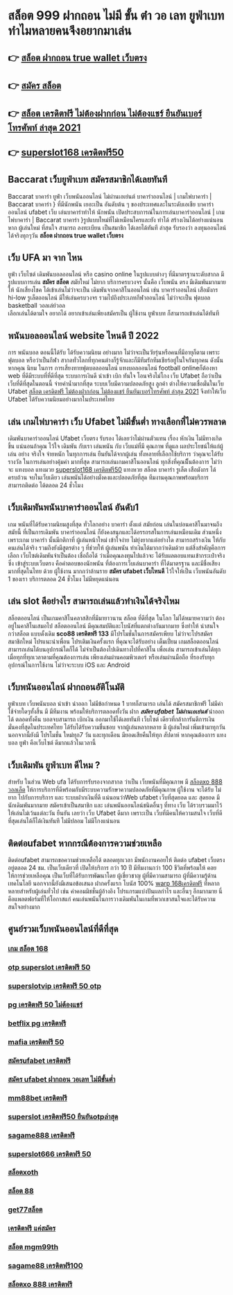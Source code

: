 # สล็อต 999 ฝากถอน ไม่มี ขั้น ต่ํา วอ เลท ยูฟ่าเบท ทำไมหลายคนจึงอยากมาเล่น

## 👉 [สล็อต ฝากถอน true wallet เว็บตรง](https://www.ufaeat.com/regis-ufabet-master-free/)
## 👉 [สมัคร สล็อต](https://www.ufaeat.com/credit-free-50/)
## 👉 [สล็อต เครดิตฟรี ไม่ต้องฝากก่อน ไม่ต้องแชร์ ยืนยันเบอร์โทรศัพท์ ล่าสุด 2021](https://www.ufaeat.com/register/)
## 👉 [superslot168 เครดิตฟรี50](https://www.ufaeat.com/)

##  Baccarat   เว็บยูฟ่าเบท สมัครสมาชิกได้เลยทันที

 Baccarat บาคาร่า   ยูฟ่า เว็บพนันออนไลน์ ไม่ผ่านเอเย่นต์  บาคาร่าออนไลน์ | เกมไพ่บาคาร่า | Baccarat บาคาร่า } ที่มีนักพนัน  เยอะเป็น อันดับต้น ๆ ของประเทศและในระดับเอเชีย บาคาร่าออนไลน์ ufabet   เว็บ เล่นบาคาร่าทำให้ นักพนัน เปิดประสบการณ์ในการเล่นบาคาร่าออนไลน์ | เกมไพ่บาคาร่า | Baccarat บาคาร่า }รูปแบบใหม่ที่ไม่เหมือนใครและยัง  ทำได้ สร้างเงินได้อย่างแน่นอน หาก ผู้เล่นใหม่ ที่สนใจ สามารถ  ลงทะเบียน เป็นสมาชิก ได้เลยได้ทันที   ล่าสุด  รับรองว่า ลงทุนออนไลน์ได้จริงทุกๆวัน
 **สล็อต ฝากถอน true wallet เว็บตรง**

## เว็บ UFA มา จาก ไหน

 ยูฟ่า   เว็บไซต์  เดิมพันบอลออนไลน์  หรือ  casino online   ในรูปแบบต่างๆ   ที่มีมาตรฐานระดับสากล มีรูปแบบการเล่น    **สมัคร สล็อต** สมัยใหม่    ไม่ยาก บริการครบวงจร    นั้นคือ  เว็บพนัน ตรง   มีเดิมพันมากมาย   ให้ นักเสี่ยงโชค ได้เข้าเล่นไม่ว่าจะเป็น เดิมพันจากคาสิโนออนไลน์   เช่น  บาคาร่าออนไลน์   เสือมังกร  hi-low   รูเล็ตออนไลน์    มีให้เล่นครบวงจร   รวมไปถึงประเภทกีฬาออนไลน์   ไม่ว่าจะเป็น ฟุตบอล    basketball วอลเล่ย์วอล  
 เลือกเล่นได้ตามใจ    อยากได้   อยากเข้าเล่นเพียงสมัครเป็น ผู้ใช้งาน   ยูฟ่าเบท  ก็สามารถเข้าเล่นได้ทันที


##  พนันบอลออนไลน์  website ไหนดี ปี 2022

การ  พนันบอล  ตอนนี้ได้รับ ได้รับความนิยม อย่างมาก ไม่ว่าจะเป็นวัยรุ่นหรือคนที่มีอายุก็ตาม เพราะ ฟุตบอล หรือว่าเป็นกีฬา สากลทั่วโลกที่ทุกคนต่างก็รู้จักและก็มีทีมรักทีมเชียร์อยู่ในใจกันทุกคน ดังนั้นหากคุณ นิยม ในการ การเสี่ยงทายฟุตบอลออนไลน์ แทงบอลออนไลน์ football onlineก็ต้องหา web ที่ดีมีระบบที่ที่ดีที่สุด  ระบบการเงินดี   นำเข้า   เบิก  ทันใจ โอนจริงไม่โกง  เว็บ Ufabet ถือว่าเป็นเว็บที่ดีที่สุดในตอนนี้ จ่ายค่าน้ำมากที่สุด ระบบเว็บมีความปลอดภัยสูง ลูกค้า ต่างให้ความเชื่อมั่นในเว็บ Ufabet  [สล็อต เครดิตฟรี ไม่ต้องฝากก่อน ไม่ต้องแชร์ ยืนยันเบอร์โทรศัพท์ ล่าสุด 2021](https://www.ufaeat.com/) จึงทำให้เว็บ Ufabet ได้รับความนิยมอย่างมากในประเทศไทย

## เล่น เกมไพ่บาคาร่า  เว็บ Ufabet ไม่มีขั้นต่ำ ทางเลือกที่ไม่ควรพลาด

 เดิมพันบาคาร่าออนไลน์ Ufabet เว็บตรง  รับรอง ได้เลยว่าไม่ผ่านตัวแทน เรื่อง หักเงิน  ไม่มีทางเกิดขึ้น แน่นอนถ้าคุณ ไว้ใจ  เดิมพัน กับเรา เล่นพนัน กับ เว็บแม่ที่มี คุณภาพ ที่ดูแล ผลประโยชน์ให้แก่ผู้เล่น อย่าง จริงใจ จ่ายหนัก ในทุกการเล่น ยืนยันได้จากผู้เล่น ทั้งหลายที่เลือกใช้บริการ ว่าคุณจะได้รับ รางวัล ในการเล่นอย่างคุ้มค่า  มากที่สุด สามารถเล่นเกมคาสิโนออนไลน์ ทุกสิ่งที่คุณนีั้นต้องการ ไม่ว่าจะ แทงบอล แทงมวย [superslot168 เครดิตฟรี50](https://www.ufaeat.com/ทางเข้ายูฟ่าเบท-ufabet/) แทงหวย สล็อต บาคาร่า รูเล็ต เสือมังกร ได้ ครบถ้วน จบในเว็บเดียว เล่นพนันได้อย่างมั่งคงและปลอดภัยที่สุด ทีมงานคุณภาพพร้อมบริการ สามารถติดต่อ ได้ตลอด 24 ชั่วโมง

##  เว็บเดิมพันพนันบาคาร่าออนไลน์  อันดับ1

เกม พนันที่ได้รับความนิยมสูงที่สุด ทั่วโลกอย่าง  บาคาร่า ตั้งแต่ สมัยก่อน เล่นในบ่อนคาสิโนมาจนถึง สมัยนี้ ที่เป็นการเดิมพัน บาคาร่าออนไลน์ ก็ยังคงสนุกและได้อรรถรสในการเล่นเหมือนเดิม ส่วนหนึ่งเพราะเกม บาคาร่า นั้นมีกติกาที่ ผู้เล่นหน้าใหม่  เข้าใจง่าย ไม่ยุ่งยากแต่อย่างใด  สามารถสร้างเงิน ให้กับ คนเล่นได้จริง  รวมถึงยังมีสูตรต่าง ๆ ที่ช่วยให้ ผู้เล่นพนัน  ทำเงินได้มากกว่าเดิมด้วย แต่สิ่งสำคัญคือการเลือก เว็บไซต์เดิมพันจำเป็นต้อง เชื่อถือได้ ว่าเมื่อคุณลงทุนไปแล้วจะ ได้รับผลตอบแทนเข้ากระเป๋าจริง ซึ่ง  เข้าสู่ระบบเว็บตรง  คือคำตอบของนักพนัน ที่ต้องการเว็บเล่นบาคาร่า ที่ได้มาตรฐาน และมีชื่อเสียงมากที่สุดในไทย ด้วย ผู้ใช้งาน มากกว่าล้านราย **สมัคร ufabet เว็บไหนดี** ไว้ใจให้เป็น เว็บพนันอันดับ 1 ของเรา บริการตลอด 24 ชั่วโมง ไม่มีหยุดแน่นอน

## เล่น slot ดีอย่างไร สามารถเล่นแล้วทำเงินได้จริงไหม

 สล็อตออนไลน์ เป็นเกมคาสิโนคลาสสิกที่มีมายาวนาน  สล็อต ที่ดีที่สุด ในโลก ไม่ได้หมายความว่า ต้องอยู่ในคาสิโนเสมอไป สล็อตออนไลน์ มีคุณสมบัติและโบนัสที่แตกต่างกันมากมาย ซึ่งทำให้ น่าสนใจ กว่าสล็อต แบบดั้งเดิม **sco88 เครดิตฟรี 133**  มีโปรโมชั่นในการสมัครเพียบ ไม่ว่าจะโปรสมัครสมาชิกใหม่ โปรแนะนำเพื่อน โปรเติมเงินครั้งแรก ที่คุณจะได้รับอย่าง เต็มเปี่ยม  เกมสล็อตออนไลน์ สามารถเล่นได้บนอุปกรณ์ใดก็ได้ ไม่จำเป็นต้องไปเดินทางไปที่คาสิโน เพื่อเล่น สามารถเข้าเล่นได้ทุกเมื่อทุกที่ทุกเวลาตามที่คุณต้องการเล่น เพียงเล่นผ่านคอมพิวเตอร์ หรือเล่นผ่านมือถือ ที่รองรับทุกอุปกรณ์ในการใช้งาน ไม่ว่าจะระบบ iOS และ Android

## เว็บพนันออนไลน์   ฝากถอนอัติโนมัติ 

ยูฟ่าเบท  เว็บพนันบอล  นำเข้า   นำออก ไม่มีข้อกำหนด   1 บาทก็สามารถ เล่นได้ สมัครสมาชิกฟรี ไม่มีค่าใช้จ่ายใดๆทั้งสิ้น มี มีทีมงาน พร้อมให้บริการตลอดทั้งวัน ฝาก   ***สมัคร ufabet ไม่ผ่านเอเย่นต์*** นำออกได้ ตลอดทั้งคืน บอลจบสามารถ  เบิกเงิน ออกมาใช้ได้เลยทันที เว็บไซต์ เดียวที่กล้าการันตีการเงิน มั่นคงที่สุดในประเทศไทย ได้รับได้รับความชื่นชอบ จากผู้เล่นหลากหลาย  มี ผู้เล่นใหม่  เพิ่มเข้ามาทุกวัน นอกจากนี้ยังมี โปรโมชั่น ใหม่ทุก7 วัน  และทุกเดือน มียอดเสียคืนให้ทุก สัปดาห์   หากคุณต้องการ แทง บอล  ยูฟ่า คือเว็บไซต์  ดีมากแล้วในเวลานี้ 

## เว็บเดิมพัน ยูฟ่าเบท ดีไหม ?

สำหรับ ในส่วน Web  ufa ได้รับการรับรองจากสากล ว่าเป็น เว็บพนันที่มีคุณภาพ  มี [สล็อตxo 888 วอลเล็ต](https://www.ufaeat.com/) ให้การบริการที่ดีพร้อมกับมีระบบความรักษาความปลอดภัยที่มีคุณภาพ  ผู้ใช้งาน จะได้รับ ไม่ยาก ไปกับการบริการ  และ ระบบฝากเงินที่ดี  แน่นอนว่าWeb   ufabet   เว็บที่สุดยอด และ สุดยอด มีนักเดิมพันมากมาย  สมัครเข้าเป็นสมาชิก  และ เล่นพนันออนไลน์ชนิดอื่นๆ ที่ทาง เว็บ ได้รวบรวมมาไว้ให้เล่นไม่เว้นแต่ละวัน  ยืนยัน เลยว่า เว็บ Ufabet   ดีมาก เพราะเป็น เว็บที่มีคนให้ความสนใจ เว็บที่ดีที่สุดเล่นได้ก็ได้เงินทันที ไม่มีปลอม ไม่มีโกงแน่นอน

## ติดต่อufabet หากกรณีต้องการความช่วยเหลือ

ติดต่อufabet สามารถขอความช่วยเหลือได้ ตลอดทุกเวลา มีพนักงานคอยให้ ติดต่อ ufabet เว็บตรง อยู่ตลอด 24 ชม. เป็นเว็บเดียวที่  เปิดให้บริการ กว่า 10 ปี มีทีมงานกว่า 100 ชีวิตที่พร้อมให้ คอยให้การช่วยเหลือคุณ เป็นเว็บที่ได้รับการพัฒนาโดย ผู้เชี่ยวชาญ ผู้ที่มีความสามารถ ผู้ที่มีความรู้ด้านเทคโนโลยี นอกจากนี้ยังมีเสนอข้อเสนอ  ฝากครั้งแรก โบนัส 100%  [warp 168เครดิตฟรี](https://www.ufaeat.com/ufabet-master-login/) ที่หลากหลายสำหรับผู้เล่นทั่วไป เช่น ค่าคอมมิชชั่นผู้อ้างอิง โปรแกรมแบ่งปันผลกำไร และอื่นๆ อีกมากมาย นี่คือแพลตฟอร์มที่ให้โอกาสแก่ คนเล่นพนันในการวางเดิมพันในเกมที่พวกเขาสนใจและได้รับความสนใจอย่างมาก


## ศูนย์รวมเว็บพนันออนไลน์ที่ดีที่สุด

### [เกม สล็อต 168](https://atom.io/themes/UFAEAT%20ทางเข้า%20เว็บตรง%20UFABET%20สล็อต%20pg%20แตกง่าย%20008%20สล็อต%20ฟรีเครดิต%20100%)
### [otp superslot เครดิตฟรี 50](https://atom.io/themes/UFAEAT%20ทางเข้า%20เว็บตรง%20UFABET%20ae%20bet%20เครดิตฟรี%2050%20008%20สล็อต%20ฟรีเครดิต%20100%)
### [superslotvip เครดิตฟรี 50 otp](https://atom.io/themes/UFAEAT%20ทางเข้า%20เว็บตรง%20UFABET%20ivip9%20เครดิตฟรี%20008%20สล็อต%20ฟรีเครดิต%20100%)
### [pg เครดิตฟรี 50 ไม่ต้องแชร์](https://atom.io/themes/UFAEAT%20ทางเข้า%20เว็บตรง%20UFABET%20panda%20slot%20เครดิตฟรี%20008%20สล็อต%20ฟรีเครดิต%20100%)
### [betflix pg เครดิตฟรี](https://atom.io/themes/UFAEAT%20ทางเข้า%20เว็บตรง%20UFABET%20สล็อต%20ฝาก%2050%20รับ%20100%20ถอนไม่อั้น%20008%20สล็อต%20ฟรีเครดิต%20100%)
### [mafia เครดิตฟรี 50](https://atom.io/themes/UFAEAT%20ทางเข้า%20เว็บตรง%20UFABET%20ทดลอง%20เล่น%20สล็อต%20ฟรี%202021%20joker%20008%20สล็อต%20ฟรีเครดิต%20100%)
### [สมัครufabet เครดิตฟรี](https://atom.io/themes/UFAEAT%20ทางเข้า%20เว็บตรง%20UFABET%20สล็อต%20demo%20008%20สล็อต%20ฟรีเครดิต%20100%)
### [สมัคร ufabet ฝากถอน วอเลท ไม่มีขั้นต่ำ](https://atom.io/themes/UFAEAT%20ทางเข้า%20เว็บตรง%20UFABET%20mafia88%20เครดิตฟรี%20008%20สล็อต%20ฟรีเครดิต%20100%)
### [mm88bet เครดิตฟรี](https://atom.io/themes/UFAEAT%20ทางเข้า%20เว็บตรง%20UFABET%20เว็บ%20m89%20เครดิตฟรี%20008%20สล็อต%20ฟรีเครดิต%20100%)
### [superslot เครดิตฟรี50 ยืนยันotpล่าสุด](https://atom.io/themes/UFAEAT%20ทางเข้า%20เว็บตรง%20UFABET%20allbet%20เครดิตฟรี200%20008%20สล็อต%20ฟรีเครดิต%20100%)
### [sagame888 เครดิตฟรี](https://atom.io/themes/UFAEAT%20ทางเข้า%20เว็บตรง%20UFABET%20mm88bet%20เครดิตฟรี%20008%20สล็อต%20ฟรีเครดิต%20100%)
### [superslot666 เครดิตฟรี 50](https://atom.io/themes/UFAEAT%20ทางเข้า%20เว็บตรง%20UFABET%20สล็อต%20777%20เครดิตฟรี%20ล่าสุด%20008%20สล็อต%20ฟรีเครดิต%20100%)
### [สล็อตxoth](https://atom.io/themes/UFAEAT%20ทางเข้า%20เว็บตรง%20UFABET%20สล็อตsabai55%20008%20สล็อต%20ฟรีเครดิต%20100%)
### [สล็อต 88](https://atom.io/themes/UFAEAT%20ทางเข้า%20เว็บตรง%20UFABET%20ทางเข้าpxj%20เครดิตฟรี%2058%20008%20สล็อต%20ฟรีเครดิต%20100%)
### [get77สล็อต](https://atom.io/themes/UFAEAT%20ทางเข้า%20เว็บตรง%20UFABET%20joker%20สล็อต777%20008%20สล็อต%20ฟรีเครดิต%20100%)
### [เครดิตฟรี แค่สมัคร](https://atom.io/themes/UFAEAT%20ทางเข้า%20เว็บตรง%20UFABET%20สล็อต%20เว็บตรงไม่ผ่านเอเย่นต์ไม่มีขั้นต่ํา%20วอเลท%20008%20สล็อต%20ฟรีเครดิต%20100%)
### [สล็อต mgm99th](https://atom.io/themes/UFAEAT%20ทางเข้า%20เว็บตรง%20UFABET%20bmk999%20เครดิตฟรี%20008%20สล็อต%20ฟรีเครดิต%20100%)
### [sagame88 เครดิตฟรี100](https://atom.io/themes/UFAEAT%20ทางเข้า%20เว็บตรง%20UFABET%20superslot777%20เครดิตฟรี%2030%20ยืนยัน%20otp%20ล่าสุด%20008%20สล็อต%20ฟรีเครดิต%20100%)
### [สล็อตxo 888 เครดิตฟรี](https://atom.io/themes/UFAEAT%20ทางเข้า%20เว็บตรง%20UFABET%20เกม%20สล็อต%20008%20สล็อต%20ฟรีเครดิต%20100%)